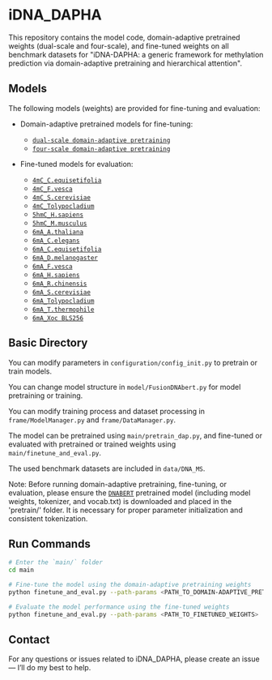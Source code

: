 # iDNA_DAPHA

This repository contains the model code, domain-adaptive pretrained weights (dual-scale and four-scale), and fine-tuned weights on all benchmark datasets for "iDNA-DAPHA: a generic framework for methylation prediction via domain-adaptive pretraining and hierarchical attention".

## Models

The following models (weights) are provided for fine-tuning and evaluation:

- Domain-adaptive pretrained models for fine-tuning:
  - [`dual-scale domain-adaptive pretraining`](https://drive.google.com/file/d/1t3Db41Pti4jxjXojkqcIKI3bjOGPyiu3/view?usp=sharing)
  - [`four-scale domain-adaptive pretraining`](https://drive.google.com/file/d/1wlQjloip0VxOJGXDrG4X5JX4ZA31F94C/view?usp=sharing)

- Fine-tuned models for evaluation:
  - [`4mC_C.equisetifolia`](https://drive.google.com/file/d/1xJ-irPvdyhSqunvApOWB_bOCC99tjQ72/view?usp=sharing)
  - [`4mC_F.vesca`](https://drive.google.com/file/d/1A99nrNSsM85L-2MrKX3VkOfbuMeOHmXY/view?usp=sharing)
  - [`4mC_S.cerevisiae`](https://drive.google.com/file/d/1IaXbcflo3aoEx7B8E8Cjhvy99jXO-O6C/view?usp=sharing)
  - [`4mC_Tolypocladium`](https://drive.google.com/file/d/1NQRC2pgwfw6MkaYyXpDuPeGJk4MoJxxM/view?usp=sharing)
  - [`5hmC_H.sapiens`](https://drive.google.com/file/d/1e4dTsq9zTm3F8hr4mEErlmqw6gPQ27AU/view?usp=sharing)
  - [`5hmC_M.musculus`](https://drive.google.com/file/d/18pF0T6YCuiVS2INg76FICQh6Uj5Hc7gi/view?usp=sharing)
  - [`6mA_A.thaliana`](https://drive.google.com/file/d/1AABQF9VNFL3nTRWlCkq6lm7CgBrCa24o/view?usp=sharing)
  - [`6mA_C.elegans`](https://drive.google.com/file/d/1th5TwzMUioXpTlBdOqD9Cw952vbwx2lO/view?usp=sharing)
  - [`6mA_C.equisetifolia`](https://drive.google.com/file/d/1tnGpgVE33FHlhR_qSaZUAEjsyMvgHZBy/view?usp=sharing)
  - [`6mA_D.melanogaster`](https://drive.google.com/file/d/1U_-Aok99m7zsGjafGZfz6fsO7Tr8h32u/view?usp=sharing)
  - [`6mA_F.vesca`](https://drive.google.com/file/d/1wsxdQ_AddhzATQSmfQtFktyMGWzW14I_/view?usp=sharing)
  - [`6mA_H.sapiens`](https://drive.google.com/file/d/1uiLY2xMJ1Orhim4Pv2L9flZDufWlqOFU/view?usp=sharing)
  - [`6mA_R.chinensis`](https://drive.google.com/file/d/1hGXcteM_Fu-kDy-zsIRFmF20dZciLKEM/view?usp=sharing)
  - [`6mA_S.cerevisiae`](https://drive.google.com/file/d/1fkD-VJzJ5P22y_AwbxmoKfROb3HLvq7l/view?usp=sharing)
  - [`6mA_Tolypocladium`](https://drive.google.com/file/d/1yaSFjMAYFaCeL0UxGQl9fddxq00RsdZP/view?usp=sharing)
  - [`6mA_T.thermophile`](https://drive.google.com/file/d/1VTKgT6ALv-_RCXcitQvXKGerU8y2-VFO/view?usp=sharing)
  - [`6mA_Xoc BLS256`](https://drive.google.com/file/d/1TPUCOlZsNBfwVszKLAbO8DNB5nJdbVh-/view?usp=sharing)

## Basic Directory

You can modify parameters in `configuration/config_init.py` to pretrain or train models.

You can change model structure in `model/FusionDNAbert.py` for model pretraining or training.

You can modify training process and dataset processing in `frame/ModelManager.py` and `frame/DataManager.py`.

The model can be pretrained using `main/pretrain_dap.py`, and fine-tuned or evaluated with pretrained or trained weights using `main/finetune_and_eval.py`.

The used benchmark datasets are included in `data/DNA_MS`.

Note: Before running domain-adaptive pretraining, fine-tuning, or evaluation, please ensure the [`DNABERT`](https://github.com/jerryji1993/DNABERT) pretrained model (including model weights, tokenizer, and vocab.txt) is downloaded and placed in the 'pretrain/' folder. It is necessary for proper parameter initialization and consistent tokenization.

## Run Commands
```bash
# Enter the `main/` folder
cd main

# Fine-tune the model using the domain-adaptive pretraining weights
python finetune_and_eval.py --path-params <PATH_TO_DOMAIN-ADAPTIVE_PRETRAINING_WEIGHTS>

# Evaluate the model performance using the fine-tuned weights
python finetune_and_eval.py --path-params <PATH_TO_FINETUNED_WEIGHTS>
``` 

## Contact

For any questions or issues related to iDNA_DAPHA, please create an issue — I’ll do my best to help.

